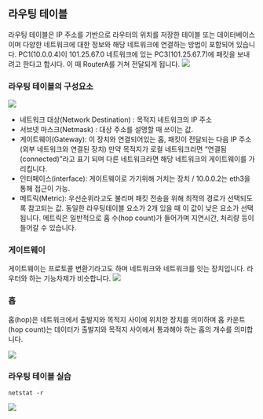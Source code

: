 ## 라우팅 테이블
라우팅 테이블은 IP 주소를 기반으로 라우터의 위치를 저장한 테이블 또는 데이터베이스 이며 다양한 네트워크에 대한 정보와 해당 네트워크에 연결하는 방법이 포함되어 있습니다. PC1(10.0.0.4)이 101.25.67.0 네트워크에 있는 PC3(101.25.67.7)에 패킷을 보내려고 한다고 합시다. 이 때 RouterA를 거쳐 전달되게 됩니다.
![](https://velog.velcdn.com/images/cjllee/post/17e3d126-629e-4b6d-981b-bf90617c2d6f/image.png)
### 라우팅 테이블의 구성요소
![](https://velog.velcdn.com/images/cjllee/post/90f93c00-012c-462a-aa11-b5946c48fd83/image.png)
- 네트워크 대상(Network Destination) : 목적지 네트워크의 IP 주소
- 서브넷 마스크(Netmask) : 대상 주소를 설명할 때 쓰이는 값.
- 게이트웨이(Gateway): 이 장치와 연결되어있는 홉, 패킷이 전달되는 다음 IP
주소(외부 네트워크와 연결된 장치) 만약 목적지가 로컬 네트워크라면
“연결됨(connected)”라고 표기 되며 다른 네트워크라면 해당 네트워크의
게이트웨이를 가리킵니다.
- 인터페이스(interface): 게이트웨이로 가기위해 거치는 장치 / 10.0.0.2는 eth3을 통해 접근이 가능.
- 메트릭(Metric): 우선순위라고도 불리며 패킷 전송을 위해 최적의 경로가 선택되도록 참고되는 값. 동일한 라우팅테이블 요소가 2개 있을 때 이 값이 낮은 요소가 선택됩니다. 메트릭은 일반적으로 홉 수(hop count)가 들어가며 지연시간, 처리량 등이 들어갈 수 있습니다.

### 게이트웨이
게이트웨이는 프로토콜 변환기라고도 하며 네트워크와 네트워크를 잇는 장치입니다. 라우터와 하는 기능차제가 비슷합니다.
![](https://velog.velcdn.com/images/cjllee/post/bbb49808-e09c-4848-bda3-07bcb9ec6e7c/image.png)

### 홉
홉(hop)은 네트워크에서 출발지와 목적지 사이에 위치한 장치를 의미하며 홉 카운트(hop count)는 데이터가 출발지와 목적지 사이에서 통과해야 하는 홉의 개수를 의미합니다.

![](https://velog.velcdn.com/images/cjllee/post/721dddb3-dc4d-4b78-905f-8425d5784207/image.png)

### 라우팅 테이블 실습
```
netstat -r
```
![](https://velog.velcdn.com/images/cjllee/post/f48d1a8a-f9ae-4d1b-89ad-91c76f9688d3/image.png)
